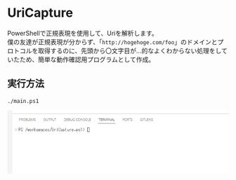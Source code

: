 # UriCapture

PowerShellで正規表現を使用して、Uriを解析します。  
僕の友達が正規表現が分からず、「`http://hogehoge.com/foo`」のドメインとプロトコルを取得するのに、先頭から〇文字目が...的なよくわからない処理をしていたため、簡単な動作確認用プログラムとして作成。  

## 実行方法

```shell
./main.ps1
```

![サンプル画像](/dev/img/sample.gif)  
